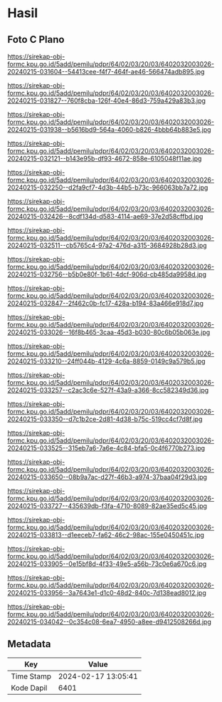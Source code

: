 # Hasil

## Foto C Plano

https://sirekap-obj-formc.kpu.go.id/5add/pemilu/pdpr/64/02/03/20/03/6402032003026-20240215-031604--54413cee-f4f7-464f-ae46-566474adb895.jpg

https://sirekap-obj-formc.kpu.go.id/5add/pemilu/pdpr/64/02/03/20/03/6402032003026-20240215-031827--760f8cba-126f-40e4-86d3-759a429a83b3.jpg

https://sirekap-obj-formc.kpu.go.id/5add/pemilu/pdpr/64/02/03/20/03/6402032003026-20240215-031938--b5616bd9-564a-4060-b826-4bbb64b883e5.jpg

https://sirekap-obj-formc.kpu.go.id/5add/pemilu/pdpr/64/02/03/20/03/6402032003026-20240215-032121--b143e95b-df93-4672-858e-6105048f11ae.jpg

https://sirekap-obj-formc.kpu.go.id/5add/pemilu/pdpr/64/02/03/20/03/6402032003026-20240215-032250--d2fa9cf7-4d3b-44b5-b73c-966063bb7a72.jpg

https://sirekap-obj-formc.kpu.go.id/5add/pemilu/pdpr/64/02/03/20/03/6402032003026-20240215-032426--8cdf134d-d583-4114-ae69-37e2d58cffbd.jpg

https://sirekap-obj-formc.kpu.go.id/5add/pemilu/pdpr/64/02/03/20/03/6402032003026-20240215-032511--cb5765c4-97a2-476d-a315-3684928b28d3.jpg

https://sirekap-obj-formc.kpu.go.id/5add/pemilu/pdpr/64/02/03/20/03/6402032003026-20240215-032756--b5b0e80f-1b61-4dcf-906d-cb485da9958d.jpg

https://sirekap-obj-formc.kpu.go.id/5add/pemilu/pdpr/64/02/03/20/03/6402032003026-20240215-032847--2f462c0b-fc17-428a-b194-83a466e918d7.jpg

https://sirekap-obj-formc.kpu.go.id/5add/pemilu/pdpr/64/02/03/20/03/6402032003026-20240215-033026--16f8b465-3caa-45d3-b030-80c6b05b063e.jpg

https://sirekap-obj-formc.kpu.go.id/5add/pemilu/pdpr/64/02/03/20/03/6402032003026-20240215-033210--24ff044b-4129-4c6a-8859-0149c9a579b5.jpg

https://sirekap-obj-formc.kpu.go.id/5add/pemilu/pdpr/64/02/03/20/03/6402032003026-20240215-033257--c2ac3c6e-527f-43a9-a366-8cc582349d36.jpg

https://sirekap-obj-formc.kpu.go.id/5add/pemilu/pdpr/64/02/03/20/03/6402032003026-20240215-033350--d7c1b2ce-2d81-4d38-b75c-519cc4cf7d8f.jpg

https://sirekap-obj-formc.kpu.go.id/5add/pemilu/pdpr/64/02/03/20/03/6402032003026-20240215-033525--315eb7a6-7a6e-4c84-bfa5-0c4f6770b273.jpg

https://sirekap-obj-formc.kpu.go.id/5add/pemilu/pdpr/64/02/03/20/03/6402032003026-20240215-033650--08b9a7ac-d27f-46b3-a974-37baa04f29d3.jpg

https://sirekap-obj-formc.kpu.go.id/5add/pemilu/pdpr/64/02/03/20/03/6402032003026-20240215-033727--435639db-f3fa-4710-8089-82ae35ed5c45.jpg

https://sirekap-obj-formc.kpu.go.id/5add/pemilu/pdpr/64/02/03/20/03/6402032003026-20240215-033813--d1eeceb7-fa62-46c2-98ac-155e0450451c.jpg

https://sirekap-obj-formc.kpu.go.id/5add/pemilu/pdpr/64/02/03/20/03/6402032003026-20240215-033905--0e15bf8d-4f33-49e5-a56b-73c0e6a670c6.jpg

https://sirekap-obj-formc.kpu.go.id/5add/pemilu/pdpr/64/02/03/20/03/6402032003026-20240215-033956--3a7643e1-d1c0-48d2-840c-7d138ead8012.jpg

https://sirekap-obj-formc.kpu.go.id/5add/pemilu/pdpr/64/02/03/20/03/6402032003026-20240215-034042--0c354c08-6ea7-4950-a8ee-d9412508266d.jpg


## Metadata

| Key        | Value               |
| ---------- | ------------------- |
| Time Stamp | 2024-02-17 13:05:41 |
| Kode Dapil | 6401                |



